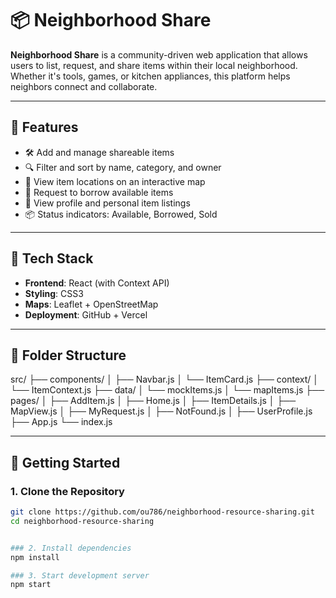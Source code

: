 # 📦 Neighborhood Share

**Neighborhood Share** is a community-driven web application that allows users to list, request, and share items within their local neighborhood. Whether it's tools, games, or kitchen appliances, this platform helps neighbors connect and collaborate.

---

## 🚀 Features

- 🛠️ Add and manage shareable items  
- 🔍 Filter and sort by name, category, and owner  
- 📍 View item locations on an interactive map  
- 🙋 Request to borrow available items  
- 👤 View profile and personal item listings  
- 📦 Status indicators: Available, Borrowed, Sold

---

## 🧰 Tech Stack

- **Frontend**: React (with Context API)  
- **Styling**: CSS3  
- **Maps**: Leaflet + OpenStreetMap  
- **Deployment**: GitHub + Vercel

---

## 📁 Folder Structure

src/
├── components/
│ ├── Navbar.js
│ └── ItemCard.js
├── context/
│ └── ItemContext.js
├── data/
│ └── mockItems.js
│ └── mapItems.js
├── pages/
│ ├── AddItem.js
│ ├── Home.js
│ ├── ItemDetails.js
│ ├── MapView.js
│ ├── MyRequest.js
│ ├── NotFound.js
│ ├── UserProfile.js
├── App.js
└── index.js



---

## 🧪 Getting Started

### 1. Clone the Repository


```bash
git clone https://github.com/ou786/neighborhood-resource-sharing.git
cd neighborhood-resource-sharing


### 2. Install dependencies
npm install

### 3. Start development server
npm start